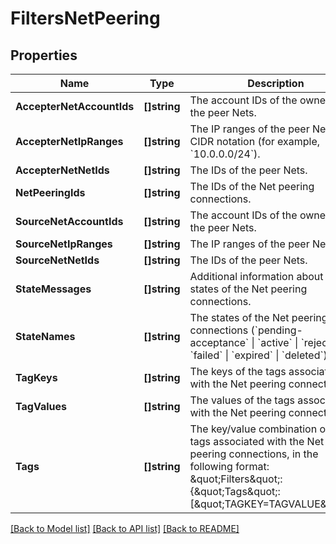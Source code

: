 # FiltersNetPeering

## Properties

Name | Type | Description | Notes
------------ | ------------- | ------------- | -------------
**AccepterNetAccountIds** | **[]string** | The account IDs of the owners of the peer Nets. | [optional] 
**AccepterNetIpRanges** | **[]string** | The IP ranges of the peer Nets, in CIDR notation (for example, &#x60;10.0.0.0/24&#x60;). | [optional] 
**AccepterNetNetIds** | **[]string** | The IDs of the peer Nets. | [optional] 
**NetPeeringIds** | **[]string** | The IDs of the Net peering connections. | [optional] 
**SourceNetAccountIds** | **[]string** | The account IDs of the owners of the peer Nets. | [optional] 
**SourceNetIpRanges** | **[]string** | The IP ranges of the peer Nets. | [optional] 
**SourceNetNetIds** | **[]string** | The IDs of the peer Nets. | [optional] 
**StateMessages** | **[]string** | Additional information about the states of the Net peering connections. | [optional] 
**StateNames** | **[]string** | The states of the Net peering connections (&#x60;pending-acceptance&#x60; \\| &#x60;active&#x60; \\| &#x60;rejected&#x60; \\| &#x60;failed&#x60; \\| &#x60;expired&#x60; \\| &#x60;deleted&#x60;). | [optional] 
**TagKeys** | **[]string** | The keys of the tags associated with the Net peering connections. | [optional] 
**TagValues** | **[]string** | The values of the tags associated with the Net peering connections. | [optional] 
**Tags** | **[]string** | The key/value combination of the tags associated with the Net peering connections, in the following format: &amp;quot;Filters&amp;quot;:{&amp;quot;Tags&amp;quot;:[&amp;quot;TAGKEY&#x3D;TAGVALUE&amp;quot;]}. | [optional] 

[[Back to Model list]](../README.md#documentation-for-models) [[Back to API list]](../README.md#documentation-for-api-endpoints) [[Back to README]](../README.md)


